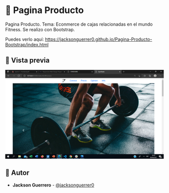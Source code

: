 # 💎 Pagina Producto 



Pagina Producto. Tema: Econmerce de cajas relacionadas en el mundo Fitness. Se realizo con Bootstrap.


Puedes verlo aquí: https://jacksonguerrer0.github.io/Pagina-Producto-Bootstrap/index.html


## 👀  Vista previa
![Míralo](img/pc.png)

## 🌟 Autor

* **Jackson Guerrero**  - [@jacksonguerrer0](https://github.com/jacksonguerrer0)


